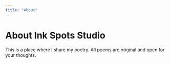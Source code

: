 ```yaml
---
title: "About"
---
```


<link rel="stylesheet" href="assets/css/style.css">

<h1>About Ink Spots Studio</h1>
<p>This is a place where I share my poetry. All poems are original and open for your thoughts.</p>
